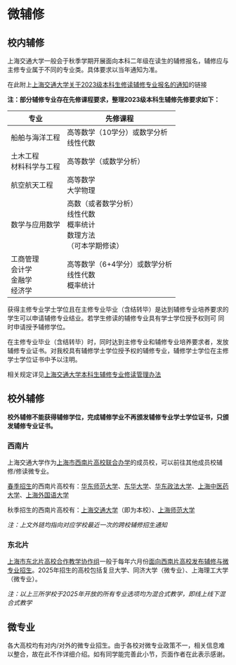 # 微辅修

## 校内辅修

上海交通大学一般会于秋季学期开展面向本科二年级在读生的辅修报名，辅修应与主修专业属于不同的专业类。具体要求以当年通知为准。

在此附上[上海交通大学关于2023级本科生修读辅修专业报名的通知](https://jwc.sjtu.edu.cn/info/1222/117081.htm)的链接

**注：部分辅修专业存在先修课程要求，整理2023级本科生辅修先修要求如下：**

|专业|先修课程|
|---|---|
|船舶与海洋工程|高等数学（10学分）或数学分析<br />线性代数|
|土木工程<br />材料科学与工程|高等数学（或数学分析）|
|航空航天工程|高等数学<br />大学物理|
|数学与应用数学|高数（或者数学分析）<br />线性代数<br />概率统计<br />数理方法<br />（可本学期修读）|
|工商管理<br />会计学<br />金融学<br />经济学|高等数学（6+4学分）或数学分析<br />线性代数<br />概率统计|

获得主修专业学士学位且在主修专业毕业（含结转毕）是达到辅修专业培养要求的学生可以申请辅修专业结业。若学生修读的辅修专业具有学士学位授予权则可
同时申请授予辅修学位。

在主修专业毕业（含结转毕）时，同时达到主修专业和辅修专业培养要求者，发放辅修专业证书。对我校具有辅修学士学位授予权的辅修专业，辅修学士学位在主修学士学位证书中予以注明。

相关规定详见[上海交通大学本科生辅修专业修读管理办法](https://jwc.sjtu.edu.cn/system/_content/download.jsp?urltype=news.DownloadAttachUrl&owner=1707467176&wbfileid=6E0CE77ACFCC432026BDEDEFD1470641)

## 校外辅修

**校外辅修不能获得辅修学位，完成辅修学业不再颁发辅修专业学士学位证书，只颁发辅修专业证书。**

### 西南片

上海交通大学作为[上海市西南片高校联合办学](http://swuni.shec.edu.cn/)的成员校，可以前往其他成员校辅修/修读微专业。

[春季招生](http://swuni.shec.edu.cn/info/1003/5951.htm)的西南片高校有：[华东师范大学](https://bksy.ecnu.edu.cn/82/0a/c40503a688650/page.htm)、[东华大学](https://jw.dhu.edu.cn/2025/0521/c22080a361911/page.htm)、[华东政法大学](https://jwc.ecupl.edu.cn/fxbm/list.htm)、[上海中医药大学](http://swuni.shec.edu.cn/info/1003/5941.htm)、[上海外国语大学](http://www.newoaa.shisu.edu.cn/ff/bd/c6667a196541/page.htm)

秋季招生的西南片高校有：[上海交通大学](http://swuni.shec.edu.cn/info/1003/5611.htm)（即为本校）、[上海师范大学](http://swuni.shec.edu.cn/info/1003/5621.htm)

*注：上文外链均指向对应学校最近一次的跨校辅修招生通知*

### 东北片

[上海市东北片高校合作教学协作组](https://kxxfx2.shec.edu.cn/)一般于每年六月份[面向西南片高校发布辅修与微专业招生](https://kxxfx2.shec.edu.cn/notice_info/MTcwMA==)。2025年招生的高校包括复旦大学、同济大学（微专业）、上海理工大学（微专业）。

*注：以上三所学校于2025年开放的所有专业选项均为混合式教学，即线上线下混合式教学*

## 微专业

各大高校均有对内/对外的微专业招生。由于各校对微专业政策不一，相关信息难以整合，故在此不作详细介绍。如有同学能完善此小节，页面作者在此表示感谢。
